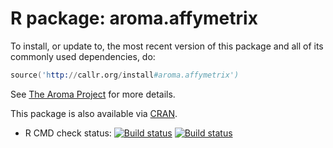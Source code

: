 # R package: aroma.affymetrix

To install, or update to, the most recent version of this package and
all of its commonly used dependencies, do:

```s
source('http://callr.org/install#aroma.affymetrix')
```

See [The Aroma Project](http://www.aroma-project.org/) for more
details.


This package is also available via
[CRAN](http://cran.r-project.org/package=aroma.affymetrix).

* R CMD check status:
  <a href="https://travis-ci.org/HenrikBengtsson/aroma.affymetrix"><img src="https://travis-ci.org/HenrikBengtsson/aroma.affymetrix.svg?branch=master" alt="Build status"></a>
  <a href="https://ci.appveyor.com/project/HenrikBengtsson/aroma-affymetrix/"><img src="https://ci.appveyor.com/api/projects/status/mdli56wvavhcxu2k/branch/develop" alt="Build status"></a> 
